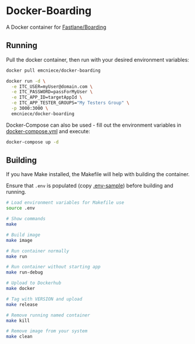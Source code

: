# Docker-Boarding

A Docker container for [Fastlane/Boarding](https://github.com/fastlane/boarding/)

## Running

Pull the docker container, then run with your desired environment variables:

```sh
docker pull emcniece/docker-boarding

docker run -d \
  -e ITC_USER=myUser@domain.com \
  -e ITC_PASSWORD=passForMyUser \
  -e ITC_APP_ID=targetAppId \
  -e ITC_APP_TESTER_GROUPS="My Testers Group" \
  -p 3000:3000 \
  emcniece/docker-boarding
```

Docker-Compose can also be used - fill out the environment variables in [docker-compose.yml](./docker-compose.yml) and execute:

```sh
docker-compose up -d
```

## Building

If you have Make installed, the Makefile will help with building the container.

Ensure that `.env` is populated (copy [.env-sample](./.env-sample)) before building and running.

```sh
# Load environment variables for Makefile use
source .env

# Show commands
make

# Build image
make image

# Run container normally
make run

# Run container without starting app
make run-debug

# Upload to Dockerhub
make docker

# Tag with VERSION and upload
make release

# Remove running named container
make kill

# Remove image from your system
make clean
